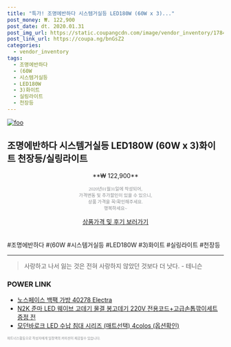 ```yaml
--- 
title: "특가! 조명에반하다 시스템거실등 LED180W (60W x 3)..." 
post_money: ₩. 122,900 
post_date: dt. 2020.01.31 
post_img_url: https://static.coupangcdn.com/image/vendor_inventory/1784/9081c13880a53ce5f28d3f1447e9560b9dc377a2da380be72c4b88880a05.jpg 
post_link_url: https://coupa.ng/bnGsZ2 
categories: 
  - vendor_inventory 
tags: 
  - 조명에반하다 
  - (60W 
  - 시스템거실등 
  - LED180W 
  - 3)화이트 
  - 실링라이트 
  - 천장등 
--- 
```

[![foo](https://static.coupangcdn.com/image/vendor_inventory/1784/9081c13880a53ce5f28d3f1447e9560b9dc377a2da380be72c4b88880a05.jpg)](https://coupa.ng/bnGsZ2) 

## 조명에반하다 시스템거실등 LED180W (60W x 3)화이트 천장등/실링라이트 
<p style="text-align: center;">**₩ 122,900**</p> 
<p style="text-align: center;"><span style="color: #898c8f; font-family: Georgia,Times,serif; font-size: 0.75em;">2020년01월31일에 작성되어, <br>가격변동 및 추가할인이 있을 수 있으니,<br> 상품 가격을 꼭!확인해주세요.<br>행복하세요~</span> 
</p>	 
<div markdown="0" style="text-align: center;"><a href="https://coupa.ng/bnGsZ2" class="btn btn--success">상품가격 및 후기 보러가기</a></div> 
<br><br> 
  #조명에반하다 #(60W #시스템거실등 #LED180W #3)화이트 #실링라이트 #천장등 
<hr> 

> 사랑하고 나서 잃는 것은 전혀 사랑하지 않았던 것보다 더 낫다. - 테니슨 


### POWER LINK

* <a href="https://blog.naver.com/fasyy4321/221786551837" target="_blank">노스페이스 백팩 가방 40278 Electra</a>
* <a href="https://blog.naver.com/sakai111/221784682981" target="_blank">N2K 준마 LED 웨이브 고데기 물결 봉고데기 220V 전용코드+고급손톱깎이세트 증정 전</a>
* <a href="https://blog.naver.com/sakai111/221784679176" target="_blank">모던바로크 LED 수납 침대 시리즈 (매트선택) 4colos (옵션확인)</a>

<span style="color: #898c8f; font-family: Georgia,Times,serif; font-size: 0.55em;">파트너스활동으로 작성자에게 일정액의 커미션이 제공될수 있습니다.</span> 
